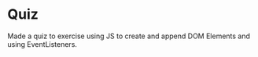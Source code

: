 # Quiz
Made a quiz to exercise using JS to create and append DOM Elements and using EventListeners.
